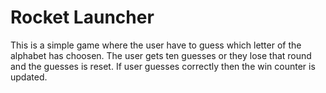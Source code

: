 # Rocket Launcher

This is a simple game where the user have to guess which letter of the alphabet has choosen. The user gets ten guesses or they lose that round and the guesses is reset. If user guesses correctly then the win counter is updated. 
